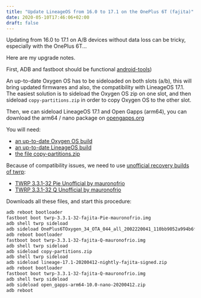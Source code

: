 ```yaml
---
title: "Update LineageOS from 16.0 to 17.1 on the OnePlus 6T (fajita)"
date: 2020-05-10T17:46:06+02:00
draft: false
---
```


Updating from 16.0 to 17.1 on A/B devices without data loss can be tricky, especially with the OnePlus 6T...

Here are my upgrade notes.
<!--more-->                                                                                                                                                                                                                                                                                                                 
First, ADB and fastboot should be functional [android-tools](https://www.archlinux.org/packages/community/x86_64/android-tools/))

An up-to-date Oxygen OS has to be sideloaded on both slots (a/b), this will bring updated firmwares and also, the compatibility with LineageOS 17.1.
The easiest solution is to sideload the Oxygen OS zip on one slot, and then sideload `copy-partitions.zip` in order to copy Oxygen OS to the other slot.

Then, we can sideload LineageOS 17.1 and Open Gapps (arm64), you can download the arm64 / nano package on [opengapps.org](https://opengapps.org/)

You will need:

* [an up-to-date Oxygen OS build](https://www.oneplus.com/fr/support/softwareupgrade/details?code=PM1574156215016)
* [an up-to-date LineageOS build](https://download.lineageos.org/fajita)
* [the file copy-partitions.zip](https://androidfilehost.com/?fid=4349826312261712574)

Because of compatibility issues, we need to use [unofficial recovery builds of twrp](https://forum.xda-developers.com/oneplus-6t/development/recovery-unofficial-twrp-touch-recovery-t3861482):

* [TWRP 3.3.1-32 Pie Unofficial by mauronofrio](https://sourceforge.net/projects/mauronofrio-twrp/files/Fajita/twrp-3.3.1-32-fajita-Pie-mauronofrio.img/download)
* [TWRP 3.3.1-32 Q Unofficial by mauronofrio](https://sourceforge.net/projects/mauronofrio-twrp/files/Fajita/twrp-3.3.1-32-fajita-Q-mauronofrio.img/download)


Downloads all these files, and start this procedure:

```bash
adb reboot bootloader
fastboot boot twrp-3.3.1-32-fajita-Pie-mauronofrio.img
adb shell twrp sideload
adb sideload OnePlus6TOxygen_34_OTA_044_all_2002220041_110bb9052a994b6f.zip
adb reboot bootloader
fastboot boot twrp-3.3.1-32-fajita-Q-mauronofrio.img
adb shell twrp sideload
adb sideload copy-partitions.zip
adb shell twrp sideload
adb sideload lineage-17.1-20200412-nightly-fajita-signed.zip
adb reboot bootloader
fastboot boot twrp-3.3.1-32-fajita-Q-mauronofrio.img
adb shell twrp sideload
adb sideload open_gapps-arm64-10.0-nano-20200412.zip
adb reboot
```
